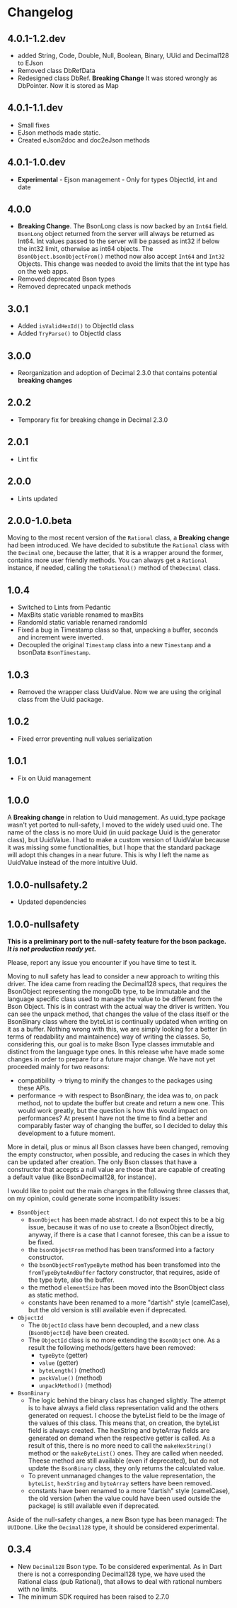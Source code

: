 # Changelog

## 4.0.1-1.2.dev

- added String, Code, Double, Null, Boolean, Binary, UUid and Decimal128 to EJson
- Removed class DbRefData
- Redesigned class DbRef. **Breaking Change** It was stored wrongly as DbPointer. Now it is stored as Map

## 4.0.1-1.1.dev

- Small fixes
- EJson methods made static.
- Created eJson2doc and doc2eJson methods

## 4.0.1-1.0.dev

- **Experimental** - Ejson management - Only for types ObjectId, int and date

## 4.0.0

- **Breaking Change**. The BsonLong class is now backed by an `Int64` field. `BsonLong` object returned from the server will always be returned as Int64. Int values passed to the server will be passed as int32 if below the int32 limit, otherwise as int64 objects. The `BsonObject.bsonObjectFrom()` method now also accept `Int64` and `Int32` Objects. This change was needed to avoid the limits that the int type has on the web apps.
- Removed deprecated Bson types
- Removed deprecated unpack methods

## 3.0.1

- Added `isValidHexId()` to ObjectId class
- Added `TryParse()` to ObjectId class

## 3.0.0

- Reorganization and adoption of Decimal 2.3.0 that contains potential **breaking changes**

## 2.0.2

- Temporary fix for breaking change in Decimal 2.3.0

## 2.0.1

- Lint fix

## 2.0.0

- Lints updated

## 2.0.0-1.0.beta

Moving to the most recent version of the `Rational` class, a **Breaking change** had been introduced. We have decided to substitute the `Rational` class with the `Decimal` one, because the latter, that it is a wrapper around the former, contains more user friendly methods. You can always get a `Rational` instance, if needed, calling the `toRational()` method of the`Decimal` class.

## 1.0.4

- Switched to Lints from Pedantic
- MaxBits static variable renamed to maxBits
- RandomId static variable renamed randomId
- Fixed a bug in Timestamp class so that, unpacking a buffer, seconds and increment were inverted.
- Decoupled the original `Timestamp` class into a new `Timestamp` and a bsonData `BsonTimestamp`.

## 1.0.3

- Removed the wrapper class UuidValue. Now we are using the original class from the Uuid package.

## 1.0.2

- Fixed error preventing null values serialization

## 1.0.1

- Fix on Uuid management

## 1.0.0

A **Breaking change** in relation to Uuid management. As uuid_type package wasn't yet ported to null-safety, I moved to the widely used uuid one.
The name of the class is no more Uuid (in uuid package Uuid is the generator class), but UuidValue.
I had to make a custom version of UuidValue because it was missing some functionalities, but I hope that the standard package will adopt this changes in a near future. This is why I left the name as UuidValue instead of the more intuitive Uuid.

## 1.0.0-nullsafety.2

- Updated dependencies

## 1.0.0-nullsafety

**This is a preliminary port to the null-safety feature for the bson package. _It is not production ready yet._**

Please, report any issue you encounter if you have time to test it.

Moving to null safety has lead to consider a new approach to writing this driver.
The idea came from reading the Decimal128 specs, that requires the BsonObject representing the mongoDb type,
to be immutable and the language specific class used to manage the value to be different from the Bson Object.
This is in contrast with the actual way the driver is written.
You can see the unpack method, that changes the value of the class itself or the BsonBinary class
where the byteList is continually updated when writing on it as a buffer.
Nothing wrong with this, we are simply looking for a better (in terms of readability and maintainence) way of writing the classes.
So, considering this, our goal is to make Bson Type classes immutable and distinct from the language type ones.
In this release whe have made some changes in order to prepare for a future major change.
We have not yet proceeded mainly for two reasons:

- compatibility -> triyng to minify the changes to the packages using these APIs.
- performance -> with respect to BsonBinary, the idea was to, on pack method, not to update the buffer but create and return a new one. This would work greatly, but the question is how this would impact on performances? At present I have not the time to find a better and comparably faster way of changing the buffer, so I decided to delay this development to a future moment.

More in detail, plus or minus all Bson classes have been changed, removing the empty constructor, when possible, and reducing the cases in which they can be updated after creation. The only Bson classes that have a constructor that accepts a null value are those that are capable of creating a default value (like BsonDecimal128, for instance).

I would like to point out the main changes in the following three classes that, on my opinion, could generate some incompatibility issues:

- `BsonObject`
  - `BsonObject` has been made abstract. I do not expect this to be a big issue, because it was of no use to create a BsonObject directly, anyway, if there is a case that I cannot foresee, this can be a issue to be fixed.
  - the `bsonObjectFrom` method has been transformed into a factory constructor.
  - the `bsonObjectFromTypeByte` method has been transfomed into the `fromTypeByteAndBuffer` factory constructor, that requires, aside of the type byte, also the buffer.
  - the method `elementSize` has been moved into the BsonObject class as static method.
  - constants have been renamed to a more "dartish" style (camelCase), but the old version is still available even if deprecated.
- `ObjectId`
  - The `ObjectId` class have benn decoupled, and a new class (`BsonObjectId`) have been created.
  - The `ObjectId` class is no more extending the `BsonObject` one. As a result the following methods/getters have been removed:
    - `typeByte` (getter)
    - `value` (getter)
    - `byteLength()` (method)
    - `packValue()` (method)
    - `unpackMethod()` (method)
- `BsonBinary`
  - The logic behind the binary class has changed slightly. The attempt is to have always a field class representation valid and the others generated on request. I choose the byteList field to be the image of the values of this class. This means that, on creation, the byteList field is always created. The hexString and byteArray fields are generated on demand when the respective getter is called. As a result of this, there is no more need to call the `makeHexString()` method or the `makeByteList()` ones. They are called when needed. Theese method are still available (even if deprecated), but do not update the `BsonBinary` class, they only returns the calculated value.
  - To prevent unmanaged changes to the value representation, the `byteList`, `hexString` and `byteArray` setters have been removed.
  - constants have been renamed to a more "dartish" style (camelCase), the old version (when the value could have been used outside the package) is still available even if deprecated.

Aside of the null-safety changes, a new Bson type has been managed: The `UUID`one. Like the `Decimal128` type, it should be considered experimental.

## 0.3.4

- New `Decimal128` Bson type. To be considered experimental. As in Dart there is not a corresponding Decimal128 type, we have used the Rational class (pub Rational), that allows to deal with rational numbers with no limits.
- The minimum SDK required has been raised to 2.7.0
